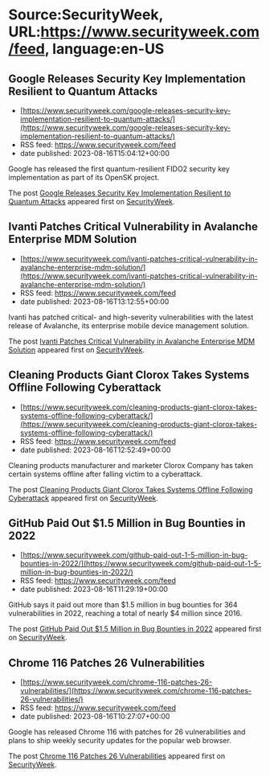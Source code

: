 # Source:SecurityWeek, URL:https://www.securityweek.com/feed, language:en-US

## Google Releases Security Key Implementation Resilient to Quantum Attacks
 - [https://www.securityweek.com/google-releases-security-key-implementation-resilient-to-quantum-attacks/](https://www.securityweek.com/google-releases-security-key-implementation-resilient-to-quantum-attacks/)
 - RSS feed: https://www.securityweek.com/feed
 - date published: 2023-08-16T15:04:12+00:00

<p>Google has released the first quantum-resilient FIDO2 security key implementation as part of its OpenSK project.</p>
<p>The post <a href="https://www.securityweek.com/google-releases-security-key-implementation-resilient-to-quantum-attacks/" rel="nofollow">Google Releases Security Key Implementation Resilient to Quantum Attacks</a> appeared first on <a href="https://www.securityweek.com" rel="nofollow">SecurityWeek</a>.</p>

## Ivanti Patches Critical Vulnerability in Avalanche Enterprise MDM Solution
 - [https://www.securityweek.com/ivanti-patches-critical-vulnerability-in-avalanche-enterprise-mdm-solution/](https://www.securityweek.com/ivanti-patches-critical-vulnerability-in-avalanche-enterprise-mdm-solution/)
 - RSS feed: https://www.securityweek.com/feed
 - date published: 2023-08-16T13:12:55+00:00

<p>Ivanti has patched critical- and high-severity vulnerabilities with the latest release of Avalanche, its enterprise mobile device management solution.</p>
<p>The post <a href="https://www.securityweek.com/ivanti-patches-critical-vulnerability-in-avalanche-enterprise-mdm-solution/" rel="nofollow">Ivanti Patches Critical Vulnerability in Avalanche Enterprise MDM Solution</a> appeared first on <a href="https://www.securityweek.com" rel="nofollow">SecurityWeek</a>.</p>

## Cleaning Products Giant Clorox Takes Systems Offline Following Cyberattack
 - [https://www.securityweek.com/cleaning-products-giant-clorox-takes-systems-offline-following-cyberattack/](https://www.securityweek.com/cleaning-products-giant-clorox-takes-systems-offline-following-cyberattack/)
 - RSS feed: https://www.securityweek.com/feed
 - date published: 2023-08-16T12:52:49+00:00

<p>Cleaning products manufacturer and marketer Clorox Company has taken certain systems offline after falling victim to a cyberattack.</p>
<p>The post <a href="https://www.securityweek.com/cleaning-products-giant-clorox-takes-systems-offline-following-cyberattack/" rel="nofollow">Cleaning Products Giant Clorox Takes Systems Offline Following Cyberattack</a> appeared first on <a href="https://www.securityweek.com" rel="nofollow">SecurityWeek</a>.</p>

## GitHub Paid Out $1.5 Million in Bug Bounties in 2022
 - [https://www.securityweek.com/github-paid-out-1-5-million-in-bug-bounties-in-2022/](https://www.securityweek.com/github-paid-out-1-5-million-in-bug-bounties-in-2022/)
 - RSS feed: https://www.securityweek.com/feed
 - date published: 2023-08-16T11:29:19+00:00

<p>GitHub says it paid out more than $1.5 million in bug bounties for 364 vulnerabilities in 2022, reaching a total of nearly $4 million since 2016.</p>
<p>The post <a href="https://www.securityweek.com/github-paid-out-1-5-million-in-bug-bounties-in-2022/" rel="nofollow">GitHub Paid Out $1.5 Million in Bug Bounties in 2022</a> appeared first on <a href="https://www.securityweek.com" rel="nofollow">SecurityWeek</a>.</p>

## Chrome 116 Patches 26 Vulnerabilities
 - [https://www.securityweek.com/chrome-116-patches-26-vulnerabilities/](https://www.securityweek.com/chrome-116-patches-26-vulnerabilities/)
 - RSS feed: https://www.securityweek.com/feed
 - date published: 2023-08-16T10:27:07+00:00

<p>Google has released Chrome 116 with patches for 26 vulnerabilities and plans to ship weekly security updates for the popular web browser.</p>
<p>The post <a href="https://www.securityweek.com/chrome-116-patches-26-vulnerabilities/" rel="nofollow">Chrome 116 Patches 26 Vulnerabilities</a> appeared first on <a href="https://www.securityweek.com" rel="nofollow">SecurityWeek</a>.</p>

